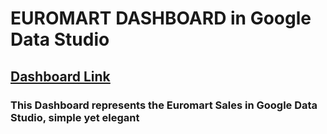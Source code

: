 # EUROMART DASHBOARD in Google Data Studio

## [Dashboard Link](https://datastudio.google.com/reporting/0f4688cf-3183-4cad-826e-fa334c654338)

### This Dashboard represents the Euromart Sales in Google Data Studio, simple yet elegant
